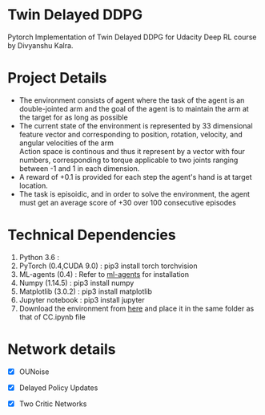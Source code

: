 # Twin Delayed DDPG
Pytorch Implementation of Twin Delayed DDPG for Udacity Deep RL course by Divyanshu Kalra.

# Project Details

<ul>
  <li> The environment consists of agent where the task of the agent is an double-jointed arm and the goal of the agent is to maintain the arm at the target for as long as possible</li>
  <li> The current state of the environment is represented by 33 dimensional feature vector and corresponding to position, rotation, velocity, and angular velocities of the arm</li
  <li> Action space is continous and thus it represent by a vector with four numbers, corresponding to torque applicable to two joints ranging between -1 and 1 in each dimension.</li>
  <li> A reward of +0.1 is provided for each step the agent's hand is at target location.</li>
  <li> The task is episoidic, and in order to solve the environment, the agent must get an average score of +30 over 100 consecutive episodes</li>
</ul>

# Technical Dependencies

<ol>
  <li> Python 3.6 :
  <li> PyTorch (0.4,CUDA 9.0) : pip3 install torch torchvision</li>
  <li> ML-agents (0.4) : Refer to <a href = "https://github.com/Unity-Technologies/ml-agents/">ml-agents</a> for installation</li>
  <li> Numpy (1.14.5) : pip3 install numpy</li>
  <li> Matplotlib (3.0.2) : pip3 install matplotlib</li>
  <li> Jupyter notebook : pip3 install jupyter </li>
  <li> Download the environment from <a href="https://s3-us-west-1.amazonaws.com/udacity-drlnd/P2/Reacher/one_agent/Reacher_Linux.zip">here</a> and place it in the same folder as that of CC.ipynb file  </li>
</ol>

# Network details

- [x] OUNoise
- [x] Delayed Policy Updates
- [x] Two Critic Networks

